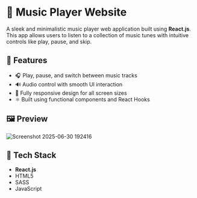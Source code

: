# 🎵 Music Player Website


A sleek and minimalistic music player web application built using **React.js**. This app allows users to listen to a collection of music tunes with intuitive controls like play, pause, and skip.

## 🚀 Features

- 🎧 Play, pause, and switch between music tracks
- 🔊 Audio control with smooth UI interaction
- 📱 Fully responsive design for all screen sizes
- ⚛️ Built using functional components and React Hooks


## 🖼️ Preview


![Screenshot 2025-06-30 192416](https://github.com/user-attachments/assets/17f80328-ef26-452e-a30f-1a8df71c40d7)

## 🔧 Tech Stack

- **React.js**
- HTML5
- SASS
- JavaScript 
